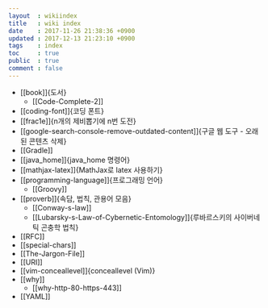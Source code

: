 ```yaml
---
layout  : wikiindex
title   : wiki index
date    : 2017-11-26 21:38:36 +0900
updated : 2017-12-13 21:23:10 +0900
tags    : index
toc     : true
public  : true
comment : false
---
```


* [[book]]{도서}
    * [[Code-Complete-2]]
* [[coding-font]]{코딩 폰트}
* [[frac1e]]{n개의 제비뽑기에 n번 도전}
* [[google-search-console-remove-outdated-content]]{구글 웹 도구 - 오래된 콘텐츠 삭제}
* [[Gradle]]
* [[java_home]]{java_home 명령어}
* [[mathjax-latex]]{MathJax로 latex 사용하기}
* [[programming-language]]{프로그래밍 언어}
    * [[Groovy]]
* [[proverb]]{속담, 법칙, 관용어 모음}
    * [[Conway-s-law]]
    * [[Lubarsky-s-Law-of-Cybernetic-Entomology]]{루바르스키의 사이버네틱 곤충학 법칙}
* [[RFC]]
* [[special-chars]]
* [[The-Jargon-File]]
* [[URI]]
* [[vim-conceallevel]]{conceallevel (Vim)}
* [[why]]
    * [[why-http-80-https-443]]
* [[YAML]]
